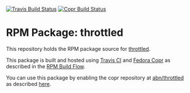 [![Travis Build Status](https://travis-ci.org/abn/throttled-rpm.svg?branch=master)](https://travis-ci.org/abn/throttled-rpm) [![Copr Build Status](https://copr.fedorainfracloud.org/coprs/abn/throttled/package/throttled/status_image/last_build.png)](https://copr.fedorainfracloud.org/coprs/abn/throttled/)
# RPM Package: throttled

This repository holds the RPM package source for [throttled](https://github.com/erpalma/throttled).

This package is built and hosted using [Travis CI](https://travis-ci.com) and [Fedora Copr](https://copr.fedorainfracloud.org/) as described in the [RPM Build Flow](https://gist.github.com/abn/daf262e7e454509df1429c87068923d1).

You can use this package by enabling the copr repository at [abn/throttled](https://copr.fedorainfracloud.org/coprs/abn/throttled/) as described [here](https://gist.github.com/abn/daf262e7e454509df1429c87068923d1#using-packages-in-copr-repository).